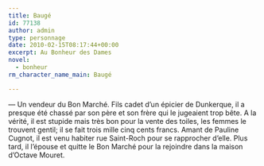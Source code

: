```yaml
---
title: Baugé
id: 77138
author: admin
type: personnage
date: 2010-02-15T08:17:44+00:00
excerpt: Au Bonheur des Dames
novel:
  - bonheur
rm_character_name_main: Baugé

---
```

— Un vendeur du Bon Marché. Fils cadet d&rsquo;un épicier de Dunkerque, il a presque été chassé par son père et son frère qui le jugeaient trop bête. A la vérité, il est stupide mais très bon pour la vente des toiles, les femmes le trouvent gentil; il se fait trois mille cinq cents francs. Amant de Pauline Cugnot, il est venu habiter rue Saint-Roch pour se rapprocher d&rsquo;elle. Plus tard, il l&rsquo;épouse et quitte le Bon Marché pour la rejoindre dans la maison d&rsquo;Octave Mouret. 